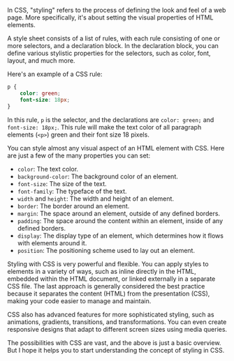 In CSS, "styling" refers to the process of defining the look and feel of a web page. More specifically, it's about setting the visual properties of HTML elements.

A style sheet consists of a list of rules, with each rule consisting of one or more selectors, and a declaration block. In the declaration block, you can define various stylistic properties for the selectors, such as color, font, layout, and much more.

Here's an example of a CSS rule:

```css
p {
    color: green;
    font-size: 18px;
}
```

In this rule, `p` is the selector, and the declarations are `color: green;` and `font-size: 18px;`. This rule will make the text color of all paragraph elements (`<p>`) green and their font size 18 pixels.

You can style almost any visual aspect of an HTML element with CSS. Here are just a few of the many properties you can set:

- `color`: The text color.
- `background-color`: The background color of an element.
- `font-size`: The size of the text.
- `font-family`: The typeface of the text.
- `width` and `height`: The width and height of an element.
- `border`: The border around an element.
- `margin`: The space around an element, outside of any defined borders.
- `padding`: The space around the content within an element, inside of any defined borders.
- `display`: The display type of an element, which determines how it flows with elements around it.
- `position`: The positioning scheme used to lay out an element.

Styling with CSS is very powerful and flexible. You can apply styles to elements in a variety of ways, such as inline directly in the HTML, embedded within the HTML document, or linked externally in a separate CSS file. The last approach is generally considered the best practice because it separates the content (HTML) from the presentation (CSS), making your code easier to manage and maintain.

CSS also has advanced features for more sophisticated styling, such as animations, gradients, transitions, and transformations. You can even create responsive designs that adapt to different screen sizes using media queries. 

The possibilities with CSS are vast, and the above is just a basic overview. But I hope it helps you to start understanding the concept of styling in CSS.